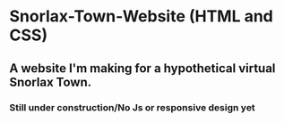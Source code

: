# Snorlax-Town-Website (HTML and CSS)
## A website I'm making for a hypothetical virtual Snorlax Town.
### Still under construction/No Js or responsive design yet
